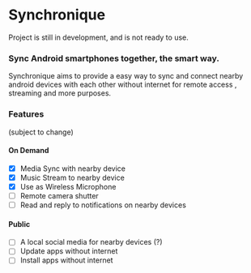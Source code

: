 # Synchronique
Project is still in development, and is not ready to use.

### Sync Android smartphones together, the smart way.
Synchronique aims to provide a easy way to sync and connect nearby android devices with each other without internet for remote access , streaming and more purposes.

### Features
(subject to change)
#### On Demand
- [x] Media Sync with nearby device
- [x] Music Stream to nearby device
- [x] Use as Wireless Microphone
- [ ] Remote camera shutter
- [ ] Read and reply to notifications on nearby devices
#### Public
- [ ] A local social media for nearby devices (?)
- [ ] Update apps without internet
- [ ] Install apps without internet
